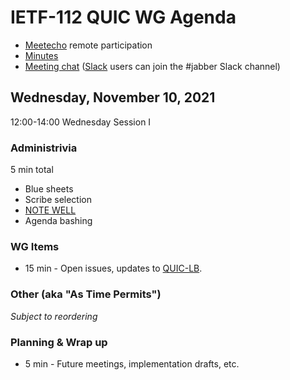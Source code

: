 # IETF-112 QUIC WG Agenda

* [Meetecho](https://meetings.conf.meetecho.com/ietf112/?group=quic) remote participation
* [Minutes](https://codimd.ietf.org/notes-ietf-112-quic)
* [Meeting chat](xmpp:quic@jabber.ietf.org?join) ([Slack](https://quicdev.slack.com/) users can join the #jabber Slack channel)

## Wednesday, November 10, 2021

12:00-14:00 Wednesday Session I

### Administrivia

5 min total

* Blue sheets
* Scribe selection
* [NOTE WELL](https://www.ietf.org/about/note-well.html)
* Agenda bashing


### WG Items
* 15 min - Open issues, updates to [QUIC-LB](https://datatracker.ietf.org/doc/draft-ietf-quic-load-balancers).

### Other (aka "As Time Permits")

*Subject to reordering*


### Planning & Wrap up

* 5 min - Future meetings, implementation drafts, etc.

